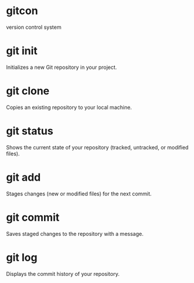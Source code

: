 # gitcon
version control system

# git init
Initializes a new Git repository in your project.

# git clone
Copies an existing repository to your local machine.

# git status
Shows the current state of your repository (tracked, untracked, or modified files).

# git add
Stages changes (new or modified files) for the next commit.

# git commit
Saves staged changes to the repository with a message.

# git log
Displays the commit history of your repository.
